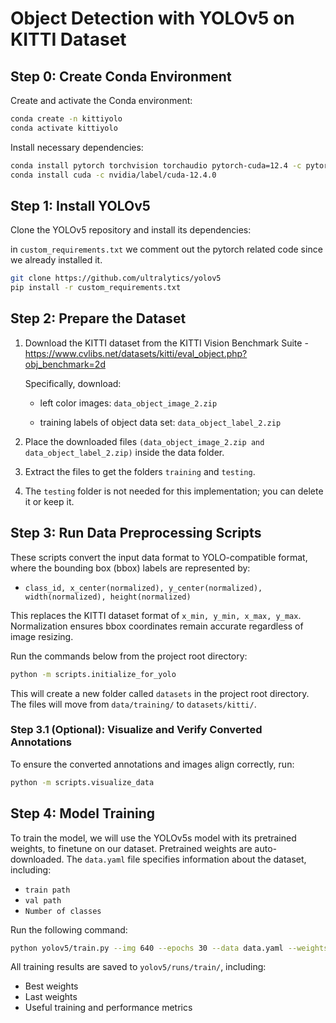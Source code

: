 # Object Detection with YOLOv5 on KITTI Dataset

## Step 0: Create Conda Environment

Create and activate the Conda environment:

```bash
conda create -n kittiyolo
conda activate kittiyolo
```

Install necessary dependencies:

```bash
conda install pytorch torchvision torchaudio pytorch-cuda=12.4 -c pytorch -c nvidia
conda install cuda -c nvidia/label/cuda-12.4.0
```

## Step 1: Install YOLOv5

Clone the YOLOv5 repository and install its dependencies:

in `custom_requirements.txt` we comment out the pytorch related code since we already installed it.

```bash
git clone https://github.com/ultralytics/yolov5
pip install -r custom_requirements.txt
```

## Step 2: Prepare the Dataset

1. Download the KITTI dataset from the KITTI Vision Benchmark Suite - https://www.cvlibs.net/datasets/kitti/eval_object.php?obj_benchmark=2d
   
   Specifically, download:

   - left color images: ```data_object_image_2.zip```

   - training labels of object data set: ```data_object_label_2.zip```

2. Place the downloaded files ```(data_object_image_2.zip and data_object_label_2.zip)``` inside the data folder.

3. Extract the files to get the folders ```training``` and ```testing```.

4. The ```testing``` folder is not needed for this implementation; you can delete it or keep it.

## Step 3: Run Data Preprocessing Scripts

These scripts convert the input data format to YOLO-compatible format, where the bounding box (bbox) labels are represented by:
- `class_id, x_center(normalized), y_center(normalized), width(normalized), height(normalized)`

This replaces the KITTI dataset format of `x_min, y_min, x_max, y_max`. Normalization ensures bbox coordinates remain accurate regardless of image resizing.

Run the commands below from the project root directory:

```bash
python -m scripts.initialize_for_yolo
```

This will create a new folder called `datasets` in the project root directory. The files will move from `data/training/` to `datasets/kitti/`.

### Step 3.1 (Optional): Visualize and Verify Converted Annotations

To ensure the converted annotations and images align correctly, run:

```bash
python -m scripts.visualize_data
```

## Step 4: Model Training

To train the model, we will use the YOLOv5s model with its pretrained weights, to finetune on our dataset. Pretrained weights are auto-downloaded. The `data.yaml` file specifies information about the dataset, including:
- `train path`
- `val path`
- `Number of classes`

Run the following command:

```bash
python yolov5/train.py --img 640 --epochs 30 --data data.yaml --weights yolov5s.pt
```

All training results are saved to `yolov5/runs/train/`, including:
- Best weights
- Last weights
- Useful training and performance metrics
